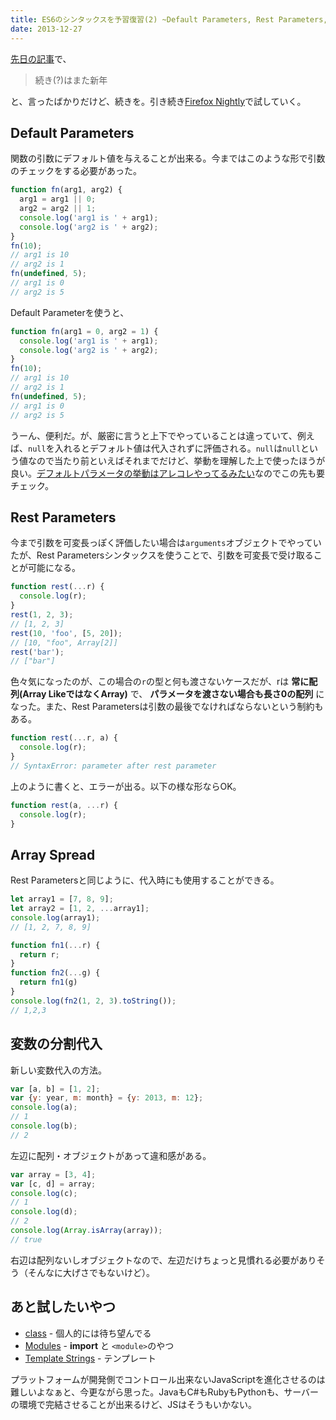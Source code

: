 ```yaml
---
title: ES6のシンタックスを予習復習(2) ~Default Parameters, Rest Parameters, Array Spread, Destructuring~
date: 2013-12-27
---
```


[先日の記事](/posts/2013/es6-features-1.html)で、

> 続き(?)はまた新年

と、言ったばかりだけど、続きを。引き続き[Firefox Nightly](http://nightly.mozilla.org/)で試していく。

## Default Parameters

関数の引数にデフォルト値を与えることが出来る。今まではこのような形で引数のチェックをする必要があった。

```js
function fn(arg1, arg2) {
  arg1 = arg1 || 0;
  arg2 = arg2 || 1;
  console.log('arg1 is ' + arg1);
  console.log('arg2 is ' + arg2);
}
fn(10);
// arg1 is 10
// arg2 is 1
fn(undefined, 5);
// arg1 is 0
// arg2 is 5
```

Default Parameterを使うと、

```js
function fn(arg1 = 0, arg2 = 1) {
  console.log('arg1 is ' + arg1);
  console.log('arg2 is ' + arg2);
}
fn(10);
// arg1 is 10
// arg2 is 1
fn(undefined, 5);
// arg1 is 0
// arg2 is 5
```

うーん、便利だ。が、厳密に言うと上下でやっていることは違っていて、例えば、`null`を入れるとデフォルト値は代入されずに評価される。`null`は`null`という値なので当たり前といえばそれまでだけど、挙動を理解した上で使ったほうが良い。[デフォルトパラメータの挙動はアレコレやってるみたい](https://bugzilla.mozilla.org/show_bug.cgi?id=781422)なのでこの先も要チェック。

## Rest Parameters

今まで引数を可変長っぽく評価したい場合は`arguments`オブジェクトでやっていたが、Rest Parametersシンタックスを使うことで、引数を可変長で受け取ることが可能になる。

```js
function rest(...r) {
  console.log(r);
}
rest(1, 2, 3);
// [1, 2, 3]
rest(10, 'foo', [5, 20]);
// [10, "foo", Array[2]]
rest('bar');
// ["bar"]
```

色々気になったのが、この場合の`r`の型と何も渡さないケースだが、rは **常に配列(Array LikeではなくArray)** で、 **パラメータを渡さない場合も長さ0の配列** になった。また、Rest Parametersは引数の最後でなければならないという制約もある。


```js
function rest(...r, a) {
  console.log(r);
}
// SyntaxError: parameter after rest parameter
```

上のように書くと、エラーが出る。以下の様な形ならOK。

```js
function rest(a, ...r) {
  console.log(r);
}
```

## Array Spread

Rest Parametersと同じように、代入時にも使用することができる。

```js
let array1 = [7, 8, 9];
let array2 = [1, 2, ...array1];
console.log(array1);
// [1, 2, 7, 8, 9]

function fn1(...r) {
  return r;
}
function fn2(...g) {
  return fn1(g)
}
console.log(fn2(1, 2, 3).toString());
// 1,2,3
```

## 変数の分割代入

新しい変数代入の方法。

```js
var [a, b] = [1, 2];
var {y: year, m: month} = {y: 2013, m: 12};
console.log(a);
// 1
console.log(b);
// 2
```

左辺に配列・オブジェクトがあって違和感がある。

```js
var array = [3, 4];
var [c, d] = array;
console.log(c);
// 1
console.log(d);
// 2
console.log(Array.isArray(array));
// true
```

右辺は配列ないしオブジェクトなので、左辺だけちょっと見慣れる必要がありそう（そんなに大げさでもないけど）。

## あと試したいやつ

- [class](http://wiki.ecmascript.org/doku.php?id=strawman:maximally_minimal_classes) - 個人的には待ち望んでる
- [Modules](http://wiki.ecmascript.org/doku.php?id=harmony:modules) - **import** と `<module>`のやつ
- [Template Strings](http://wiki.ecmascript.org/doku.php?id=harmony:quasis) - テンプレート

プラットフォームが開発側でコントロール出来ないJavaScriptを進化させるのは難しいよなぁと、今更ながら思った。JavaもC#もRubyもPythonも、サーバーの環境で完結させることが出来るけど、JSはそうもいかない。
